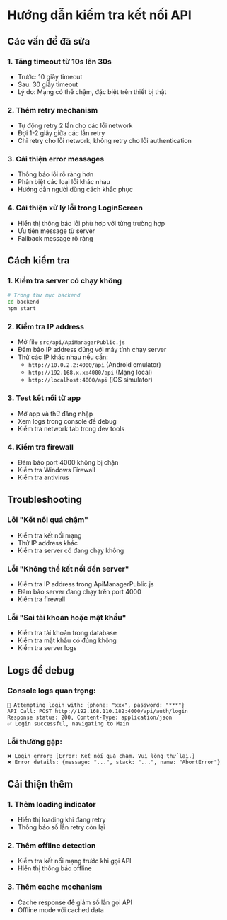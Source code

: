 # Hướng dẫn kiểm tra kết nối API

## Các vấn đề đã sửa

### 1. **Tăng timeout từ 10s lên 30s**
- Trước: 10 giây timeout
- Sau: 30 giây timeout
- Lý do: Mạng có thể chậm, đặc biệt trên thiết bị thật

### 2. **Thêm retry mechanism**
- Tự động retry 2 lần cho các lỗi network
- Đợi 1-2 giây giữa các lần retry
- Chỉ retry cho lỗi network, không retry cho lỗi authentication

### 3. **Cải thiện error messages**
- Thông báo lỗi rõ ràng hơn
- Phân biệt các loại lỗi khác nhau
- Hướng dẫn người dùng cách khắc phục

### 4. **Cải thiện xử lý lỗi trong LoginScreen**
- Hiển thị thông báo lỗi phù hợp với từng trường hợp
- Ưu tiên message từ server
- Fallback message rõ ràng

## Cách kiểm tra

### 1. Kiểm tra server có chạy không
```bash
# Trong thư mục backend
cd backend
npm start
```

### 2. Kiểm tra IP address
- Mở file `src/api/ApiManagerPublic.js`
- Đảm bảo IP address đúng với máy tính chạy server
- Thử các IP khác nhau nếu cần:
  - `http://10.0.2.2:4000/api` (Android emulator)
  - `http://192.168.x.x:4000/api` (Mạng local)
  - `http://localhost:4000/api` (iOS simulator)

### 3. Test kết nối từ app
- Mở app và thử đăng nhập
- Xem logs trong console để debug
- Kiểm tra network tab trong dev tools

### 4. Kiểm tra firewall
- Đảm bảo port 4000 không bị chặn
- Kiểm tra Windows Firewall
- Kiểm tra antivirus

## Troubleshooting

### Lỗi "Kết nối quá chậm"
- Kiểm tra kết nối mạng
- Thử IP address khác
- Kiểm tra server có đang chạy không

### Lỗi "Không thể kết nối đến server"
- Kiểm tra IP address trong ApiManagerPublic.js
- Đảm bảo server đang chạy trên port 4000
- Kiểm tra firewall

### Lỗi "Sai tài khoản hoặc mật khẩu"
- Kiểm tra tài khoản trong database
- Kiểm tra mật khẩu có đúng không
- Kiểm tra server logs

## Logs để debug

### Console logs quan trọng:
```
🔐 Attempting login with: {phone: "xxx", password: "***"}
API Call: POST http://192.168.110.182:4000/api/auth/login
Response status: 200, Content-Type: application/json
✅ Login successful, navigating to Main
```

### Lỗi thường gặp:
```
❌ Login error: [Error: Kết nối quá chậm. Vui lòng thử lại.]
❌ Error details: {message: "...", stack: "...", name: "AbortError"}
```

## Cải thiện thêm

### 1. Thêm loading indicator
- Hiển thị loading khi đang retry
- Thông báo số lần retry còn lại

### 2. Thêm offline detection
- Kiểm tra kết nối mạng trước khi gọi API
- Hiển thị thông báo offline

### 3. Thêm cache mechanism
- Cache response để giảm số lần gọi API
- Offline mode với cached data
